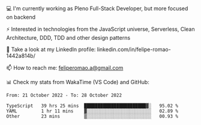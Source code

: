 💻 I'm currently working as Pleno Full-Stack Developer, but more focused on backend

⚡ Interested in technologies from the JavaScript universe, Serverless, Clean Architecture, DDD, TDD and other design patterns

👥 Take a look at my LinkedIn profile: linkedin.com/in/felipe-romao-1442a814b/

📫 How to reach me: feliperomao.a@gmail.com

📊 Check my stats from WakaTime (VS Code) and GitHub:

<!--START_SECTION:waka-->

```text
From: 21 October 2022 - To: 28 October 2022

TypeScript   39 hrs 25 mins  ███████████████████████▓░   95.02 %
YAML         1 hr 11 mins    ▓░░░░░░░░░░░░░░░░░░░░░░░░   02.89 %
Other        23 mins         ▒░░░░░░░░░░░░░░░░░░░░░░░░   00.93 %
```

<!--END_SECTION:waka-->
